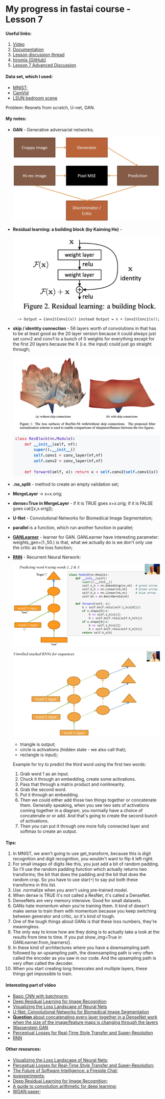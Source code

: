 # My progress in fastai course - Lesson 7

#### Useful links:

1. [Video](https://course.fast.ai/videos/?lesson=7)
2. [Documentation](https://docs.fast.ai)
3. [Lesson discussion thread](https://forums.fast.ai/t/lesson-7-in-class-chat/32554/118)
4. [hiromis (GitHub)](https://github.com/hiromis/notes/blob/master/Lesson7.md)
5. [Lesson 7 Advanced Discussion](https://forums.fast.ai/t/lesson-7-further-discussion/32555)


#### Data set, which I used:

   * [MNIST](http://yann.lecun.com/exdb/mnist/);
   * [CamVid](http://mi.eng.cam.ac.uk/research/projects/VideoRec/CamVid/)
   * [LSUN bedroom scene](https://www.kaggle.com/jhoward/lsun_bedroom/data)

   Problem:  Resnets from scratch, U-net, GAN.

#### My notes:

   - **GAN** - Generative adversarial networks;
   
       ![Generative Adversarial Network](images/generative_adversarial_network.png)
   
   - **Residual learning: a building block (by Kaiming He)** - 
       
        ![Residual learning](images/residual_learning.png)
           
           -> Output = Conv2(Conv1(x)) instead Output = x + Conv2(Conc1(x));


   - **skip / identity connection** - 56 layers worth of convolutions in that has to be at least good as the 20 layer version because it could always just set conv2 and conv1 to a bunch of 0 weights for everything except for the first 20 layers because the X (i.e. the input) could just go straight through;

        ![ResNet](images/res_net.png)

        ![Res block function](images/res_block_function.png)

   - **.no_split** - method to create an empty validation set;
   - **MergeLayer** -> x+x.orig; 
   - **dense=True in MergeLayer** - if it is TRUE goes x+x.orig; if it is FALSE goes cat([x,x.orig]);
   - **U-Net** - Convolutional Networks for Biomedical Image Segmentation;
   - **parallel** is a function, which run another function in parallel;
   - [**GANLearner**](https://docs.fast.ai/vision.gan.html#GANLearner) - learner for GAN. GANLearner have interesting parameter: weights_gen=(1.,50.) is that, what we actually do is we don't only use the critic as the loss function;
   - [**RNN**](https://en.wikipedia.org/wiki/Recurrent_neural_network) - Recurrent Neural Nerwork:
   
       ![RNN](images/rnn_with_code.png)
   
       ![LSTM/GRU](images/rnn.png)
       - triangle is output;
       - circle is activations (hidden state - we also call that);
       - rectangle is input);
       
       Example for try to predict the third word using the first two words:
       
       
        1. Grab word 1 as an input.
        2. Chuck it through an embedding, create some activations.
        3. Pass that through a matrix product and nonlinearity.
        4. Grab the second word.
        5. Put it through an embedding.
        6. Then we could either add those two things together or concatenate them. Generally speaking, when you see two sets of activations coming together in a diagram, you normally have a choice of concatenate or or add. And that's going to create the second bunch of activations.
        7. Then you can put it through one more fully connected layer and softmax to create an output.

       
#### Tips:

   1. In MNIST, we aren't going to use get_transform, because this is digit recognition and digit recognition, you wouldn't want to flip it left right.
   2. For small images of digits like this, you just add a bit of random padding. So I'll use the random padding function which actually returns two transforms; the bit that does the padding and the bit that does the random crop. So you have to use star(`*`) to say put both these transforms in this list.
   3. Use .normalize when you aren't using pre-trained model.
   4. When dense is TRUE it's not called a ResNet, it's called a DenseNet.
   5. DenseNets are very memory intensive. Good for small datasets.
   6. GANs hate momentum when you're training them. It kind of doesn't make sense to train them with momentum because you keep switching between generator and critic, so it's kind of tough.
   7. One of the tough things about GANs is that these loss numbers, they're meaningless.
   8. The only way to know how are they doing is to actually take a look at the results from time to time. If you put show_img=True in GANLearner.from_learners().
   9. In these kind of architectures where you have a downsampling path followed by an upsampling path, the downsampling path is very often called the encoder as you saw in our code. And the upsampling path is very often called the decoder.
   10. When you start creating long timescales and multiple layers, these things get impossible to train.
   
#### Interesting part of video

   - [Basic CNN with batchnorm](https://www.youtube.com/watch?v=9spwoDYwW_I&t=661);
   - [Deep Residual Learning for Image Recognition](https://www.youtube.com/watch?v=9spwoDYwW_I&t=984)
   - [Visualizing the Loss Landscape of Neural Nets](https://www.youtube.com/watch?v=9spwoDYwW_I&t=1236)
   - [U-Net: Convolutional Networks for Biomedical Image Segmentation](https://www.youtube.com/watch?v=9spwoDYwW_I&t=1816)
   - [**Question** about concatenating every layer together in a DenseNet work when the size of the image/feature maps is changing through the layers](https://www.youtube.com/watch?v=9spwoDYwW_I&t=2990)
   - [Wasserstein GAN](https://www.youtube.com/watch?v=9spwoDYwW_I&t=4600)
   - [Perceptual Losses for Real-Time Style Transfer and Super-Resolution](https://www.youtube.com/watch?v=9spwoDYwW_I&t=4717)
   - [RNN](https://www.youtube.com/watch?v=9spwoDYwW_I&t=5919)

#### Other resources:

   * [Visualizing the Loss Landscape of Neural Nets](https://arxiv.org/abs/1712.09913);
   * [Perceptual Losses for Real-Time Style Transfer and Super-Resolution](https://arxiv.org/abs/1603.08155);
   * [The Future of Software Intelligence: a Fireside Chat](https://www.youtube.com/watch?v=v16uzPYho4g);
   * [ipyexperiments](https://github.com/stas00/ipyexperiments/);
   * [Deep Residual Learning for Image Recognition](https://arxiv.org/abs/1512.03385);
   * [A guide to convolution arithmetic for deep learning](https://arxiv.org/pdf/1603.07285.pdf);
   * [WGAN paper](https://arxiv.org/abs/1701.07875);